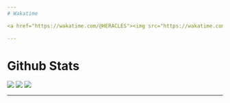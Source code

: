 ```yaml
---
# Wakatime

<a href="https://wakatime.com/@HERACLES"><img src="https://wakatime.com/share/@HERACLES/de040808-c0d1-4ee8-b8ce-f7a91e657d23.png" /></a>

---
```

# Github Stats

![](https://github-readme-stats.vercel.app/api/top-langs/?username=heracles0127\&layout=donut&theme=chartreuse-dark)
![](https://github-readme-stats.vercel.app/api?username=heracles0127&show_icons=true&theme=chartreuse-dark&hide_border=false&count_private=true])
![](https://github-readme-streak-stats.herokuapp.com/?user=heracles0127&theme=chartreuse-dark&hide_border=false)


---
